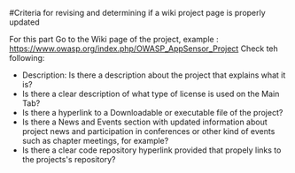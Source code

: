 #Criteria for revising and determining if a wiki project page is properly updated

For this part
Go to the Wiki page of the project, example : https://www.owasp.org/index.php/OWASP_AppSensor_Project
Check teh following:

* Description: Is there a description about the project that explains what it is?
* Is there a clear description  of what type of license is used on the Main Tab?
* Is there a hyperlink to a Downloadable or executable file of the project?
* Is there a News and Events section with updated information about project news and participation in conferences or other kind of events such as chapter meetings, for example?
* Is there a clear code repository hyperlink provided that propely links to the projects's repository?
